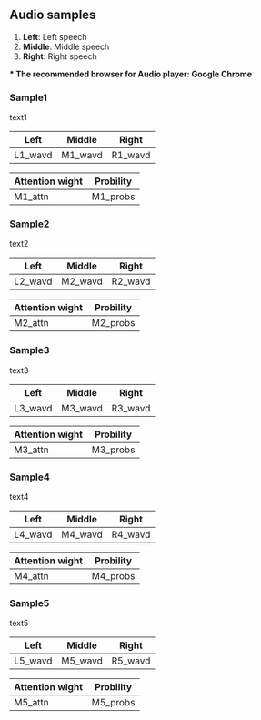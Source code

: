 ## Audio samples

1. **Left**: Left speech
2. **Middle**: Middle speech
3. **Right**: Right speech

**\* The recommended browser for Audio player: Google Chrome**

### Sample1  

text1

| **Left** | **Middle** | **Right** |  
| --- | --- | --- |  
| L1_wavd | M1_wavd | R1_wavd |  

| **Attention wight** | **Probility** |  
| --- | --- |  
| M1_attn | M1_probs |  

### Sample2  

text2

| **Left** | **Middle** | **Right** |  
| --- | --- | --- |  
| L2_wavd | M2_wavd | R2_wavd |  

| **Attention wight** | **Probility** |  
| --- | --- |  
| M2_attn | M2_probs |  

### Sample3  

text3

| **Left** | **Middle** | **Right** |  
| --- | --- | --- |  
| L3_wavd | M3_wavd | R3_wavd |  

| **Attention wight** | **Probility** |  
| --- | --- |  
| M3_attn | M3_probs |  

### Sample4  

text4

| **Left** | **Middle** | **Right** |  
| --- | --- | --- |  
| L4_wavd | M4_wavd | R4_wavd |  

| **Attention wight** | **Probility** |  
| --- | --- |  
| M4_attn | M4_probs |  

### Sample5  

text5

| **Left** | **Middle** | **Right** |  
| --- | --- | --- |  
| L5_wavd | M5_wavd | R5_wavd |  

| **Attention wight** | **Probility** |  
| --- | --- |  
| M5_attn | M5_probs |  


